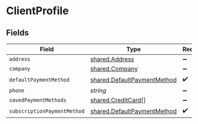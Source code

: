 # ClientProfile


## Fields

| Field                                                                      | Type                                                                       | Required                                                                   | Description                                                                |
| -------------------------------------------------------------------------- | -------------------------------------------------------------------------- | -------------------------------------------------------------------------- | -------------------------------------------------------------------------- |
| `address`                                                                  | [shared.Address](../../models/shared/address.md)                           | :heavy_minus_sign:                                                         | N/A                                                                        |
| `company`                                                                  | [shared.Company](../../models/shared/company.md)                           | :heavy_minus_sign:                                                         | N/A                                                                        |
| `defaultPaymentMethod`                                                     | [shared.DefaultPaymentMethod](../../models/shared/defaultpaymentmethod.md) | :heavy_check_mark:                                                         | N/A                                                                        |
| `phone`                                                                    | *string*                                                                   | :heavy_minus_sign:                                                         | N/A                                                                        |
| `savedPaymentMethods`                                                      | [shared.CreditCard](../../models/shared/creditcard.md)[]                   | :heavy_minus_sign:                                                         | N/A                                                                        |
| `subscriptionPaymentMethod`                                                | [shared.DefaultPaymentMethod](../../models/shared/defaultpaymentmethod.md) | :heavy_check_mark:                                                         | N/A                                                                        |